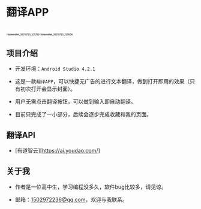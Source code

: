 # 翻译APP

# <img src="https://luoyingmm.oss-cn-shanghai.aliyuncs.com/img/Screenshot_20210723_225732.jpg" alt="Screenshot_20210723_225732" style="zoom:20%;" /><img src="https://luoyingmm.oss-cn-shanghai.aliyuncs.com/img/Screenshot_20210723_225504.jpg" alt="Screenshot_20210723_225504" style="zoom:20%;" />





 ## 项目介绍

* 开发环境：```Android Studio 4.2.1```

* 这是一款```翻译APP```，可以快捷无广告的进行文本翻译，做到打开即用的效果（只有初次打开会显示封面）。
* 用户无需点击翻译按钮，可以做到输入即自动翻译。
* 目前只完成了一小部分，后续会逐步完成收藏和我的页面。

## 翻译API

* [有道智云][https://ai.youdao.com/]

## 关于我

* 作者是一位高中生，学习编程没多久，软件bug比较多，请见谅。

* 邮箱：1502972236@qq.com，欢迎与我联系。



  

  

  



